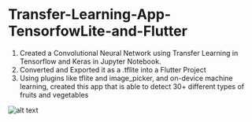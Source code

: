 # Transfer-Learning-App-TensorfowLite-and-Flutter
1) Created a Convolutional Neural Network using Transfer Learning in Tensorflow and Keras in Jupyter Notebook.
2) Converted and Exported it as a .tflite into a Flutter Project
3) Using plugins like tflite and image_picker, and on-device machine learning, created this app that is able to detect 30+ different types of fruits and vegetables


![alt text](https://i.ibb.co/M9hjQ7z/homepage.png)

